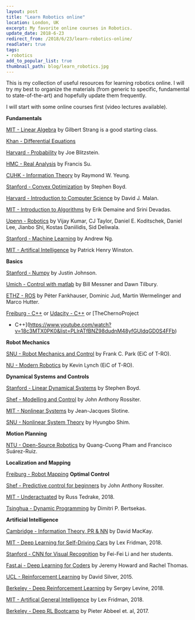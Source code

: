 ```yaml
---
layout: post
title: "Learn Robotics online"
location: London, UK
excerpt: My favorite online courses in Robotics.
update_date: 2018-6-23
redirect_from: /2018/6/23/learn-robotics-online/
readlater: true
tags:
- robotics
add_to_popular_list: true
thumbnail_path: blog/learn_robotics.jpg
---
```


This is my collection of useful resources for learning robotics online. I will try my best to organize the materials (from generic to specific, fundamental to state-of-the-art) and hopefully update them frequently.


I will start with some online courses first (video lectures available).

**Fundamentals**

[MIT - Linear Algebra](https://ocw.mit.edu/courses/mathematics/18-06-linear-algebra-spring-2010/index.htm) by Gilbert Strang is a good starting class.

[Khan - Differential Equations](https://www.khanacademy.org/math/differential-equations)


[Harvard - Probability](https://projects.iq.harvard.edu/stat110/home) by Joe Blitzstein.

[HMC - Real Analysis](http://analysisyawp.blogspot.com/) by Francis Su.

[CUHK - Information Theory](https://www.coursera.org/learn/information-theory/home/welcome) by Raymond W. Yeung.

[Stanford - Convex Optimization](http://web.stanford.edu/class/ee364a/) by Stephen Boyd.

[Harvard - Introduction to Computer Science](http://cs50.tv/2017/fall/) by David J. Malan.

[MIT - Introduction to Algorithms](https://ocw.mit.edu/courses/electrical-engineering-and-computer-science/6-006-introduction-to-algorithms-fall-2011/index.htm) by  Erik Demaine and Srini Devadas.

[Upenn - Robotics](https://www.coursera.org/specializations/robotics) by Vijay Kumar, CJ Taylor, Daniel E. Koditschek, Daniel Lee, Jianbo Shi, Kostas Daniilidis, Sid Deliwala.


[Stanford - Machine Learning](https://www.coursera.org/learn/machine-learning) by Andrew Ng.

[MIT - Artifical Intelligence](https://ocw.mit.edu/courses/electrical-engineering-and-computer-science/6-034-artificial-intelligence-fall-2010/) by Patrick Henry Winston.


**Basics**

[Stanford - Numpy](http://cs231n.github.io/python-numpy-tutorial/) by Justin Johnson.

[Umich - Control with matlab](http://ctms.engin.umich.edu/CTMS/index.php?example=Introduction&section=ControlFrequency) by Bill Messner and Dawn Tilbury.

[ETHZ - ROS](http://www.rsl.ethz.ch/education-students/lectures/ros.html) by Péter Fankhauser, Dominic Jud, Martin Wermelinger and Marco Hutter.

[Freiburg - C++](http://www.ipb.uni-bonn.de/teaching/modern-cpp/) or [Udacity - C++](https://eu.udacity.com/course/c-for-programmers--ud210) or [TheChernoProject
 - C++](https://www.youtube.com/watch?v=18c3MTX0PK0&list=PLlrATfBNZ98dudnM48yfGUldqGD0S4FFb)


**Robot Mechanics**

[SNU - Robot Mechanics and Control](https://www.edx.org/bio/frank-c-park) by Frank C. Park (EiC of T-RO).

[NU - Modern Robotics](https://www.coursera.org/specializations/modernrobotics) by Kevin Lynch (EiC of T-RO).

**Dynamical Systems and Controls**

[Stanford - Linear Dynamical Systems](https://www.youtube.com/view_play_list?p=06960BA52D0DB32B) by Stephen Boyd.

[Shef - Modelling and Control](http://controleducation.group.shef.ac.uk/indexwebbook.html) by John Anthony Rossiter.

[MIT - Nonlinear Systems](http://web.mit.edu/nsl/www/videos/lectures.html) by Jean-Jacques Slotine.

[SNU - Nonlinear System Theory](http://lecture.cdsl.kr/nst2011) by Hyungbo Shim.


**Motion Planning**

[NTU - Open-Source Robotics](http://osrobotics.org/pages/introduction_osr.html) by Quang-Cuong Pham and Francisco Suárez-Ruiz.

**Localization and Mapping**

[Freiburg - Robot Mapping](https://www.youtube.com/watch?v=U6vr3iNrwRA&list=PLgnQpQtFTOGQrZ4O5QzbIHgl3b1JHimN_)
**Optimal Control**

[Shef - Predictive control for beginners](http://controleducation.group.shef.ac.uk/htmlformpc/introtoMPCbook.html) by John Anthony Rossiter.

[MIT - Underactuated](http://underactuated.csail.mit.edu/Spring2018/) by Russ Tedrake, 2018.


[Tsinghua - Dynamic Programming](https://www.youtube.com/watch?v=6CaUxbFX8Oc&list=PLiCLbsFQNFAxOmVeqPhI5er1LGf2-L9I4) by Dimitri P. Bertsekas.


**Artificial Intelligence**

[Cambridge - Information Theory, PR & NN](http://www.inference.org.uk/mackay/itprnn/Videos.shtml) by David MacKay.

[MIT - Deep Learning for Self-Driving Cars](https://selfdrivingcars.mit.edu/) by Lex Fridman, 2018.

[Stanford - CNN for Visual Recognition](http://cs231n.stanford.edu/index.html) by Fei-Fei Li and her students.

[Fast.ai - Deep Learning for Coders](http://course.fast.ai/) by Jeremy Howard and Rachel Thomas.

[UCL - Reinforcement Learning](http://www0.cs.ucl.ac.uk/staff/d.silver/web/Teaching.html) by David Silver, 2015.

[Berkeley - Deep Reinforcement Learning](http://rail.eecs.berkeley.edu/deeprlcourse/index.html) by Sergey Levine, 2018.


[MIT - Artifical General Intelligence](https://agi.mit.edu/) by Lex Fridman, 2018.

[Berkeley - Deep RL Bootcamp](https://sites.google.com/view/deep-rl-bootcamp/lectures) by Pieter Abbeel et. al, 2017.

